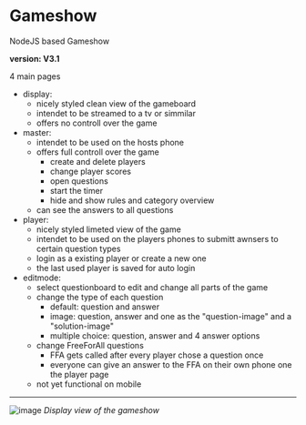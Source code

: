 # Gameshow

NodeJS based Gameshow

**version: V3.1**

4 main pages
- display: 
  - nicely styled clean view of the gameboard
  - intendet to be streamed to a tv or simmilar
  - offers no controll over the game
- master:
  - intendet to be used on the hosts phone
  - offers full controll over the game
    - create and delete players
    - change player scores
    - open questions
    - start the timer
    - hide and show rules and category overview
  - can see the answers to all questions
- player:
  - nicely styled limeted view of the game
  - intendet to be used on the players phones to submitt awnsers to certain question types
  - login as a existing player or create a new one
  - the last used player is saved for auto login
- editmode:
  - select questionboard to edit and change all parts of the game
  - change the type of each question
    - default: question and answer
    - image: question, answer and one as the "question-image" and a "solution-image"
    - multiple choice: question, answer and 4 answer options
  - change FreeForAll questions
    - FFA gets called after every player chose a question once
    - everyone can give an answer to the FFA on their own phone one the player page
  - not yet functional on mobile

---

![image](https://user-images.githubusercontent.com/70104756/193749890-80727808-8d49-439a-aeb2-f95de4d4ac04.png)
*Display view of the gameshow*
